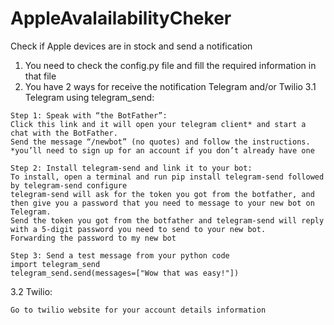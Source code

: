 # AppleAvalailabilityCheker
Check if Apple devices are in stock and send a notification
1. You need to check the config.py file and fill the required information in that file
2. You have 2 ways for receive the notification Telegram and/or Twilio
3.1 Telegram using telegram_send:
```
Step 1: Speak with “the BotFather”:
Click this link and it will open your telegram client* and start a chat with the BotFather.
Send the message “/newbot” (no quotes) and follow the instructions.
*you’ll need to sign up for an account if you don’t already have one

Step 2: Install telegram-send and link it to your bot:
To install, open a terminal and run pip install telegram-send followed by telegram-send configure
telegram-send will ask for the token you got from the botfather, and then give you a password that you need to message to your new bot on Telegram.
Send the token you got from the botfather and telegram-send will reply with a 5-digit password you need to send to your new bot.
Forwarding the password to my new bot

Step 3: Send a test message from your python code
import telegram_send
telegram_send.send(messages=["Wow that was easy!"])
 ```
3.2 Twilio:
```
Go to twilio website for your account details information
```
